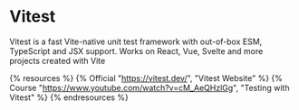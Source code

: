 # Vitest

Vitest is a fast Vite-native unit test framework with out-of-box ESM, TypeScript and JSX support.
Works on React, Vue, Svelte and more projects created with Vite

{% resources %}
  {% Official "https://vitest.dev/", "Vitest Website" %}
  {% Course "https://www.youtube.com/watch?v=cM_AeQHzlGg", "Testing with Vitest" %}
{% endresources %}
